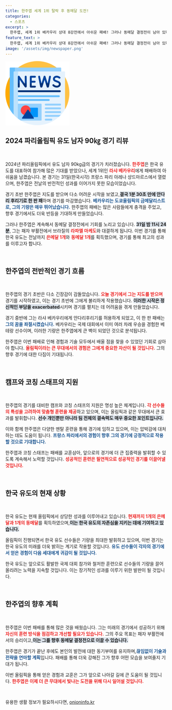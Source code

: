 ```yaml
---
title: 한주엽 세계 1위 탈락 후 동메달 도전!
categories:
  - 스포츠
excerpt: >
  한주엽, 세계 1위 베카우리 상대 8강전에서 아쉬운 패배! 그러나 동메달 결정전이 남아 있다. 긴장의 순간, 한국 유도에 새로운 희망을 보여줄 수 있을까? 클릭해 확인하세요!
feature_text: >
  한주엽, 세계 1위 베카우리 상대 8강전에서 아쉬운 패배! 그러나 동메달 결정전이 남아 있다. 긴장의 순간, 한국 유도에 새로운 희망을 보여줄 수 있을까? 클릭해 확인하세요!
image: '/assets/img/newspaper.png'
---
```


<p><img src="/assets/img/newspaper.png" alt="kimp 속보" /></p>

<h2 data-ke-size="size26">2024 파리올림픽 유도 남자 90㎏ 경기 리뷰</h2>

<p data-ke-size="size16">&nbsp;</p>

<p>2024년 파리올림픽에서 유도 남자 90kg급의 경기가 치러졌습니다. <b><span style="color: #ee2323;">한주엽</span></b>은 한국 유도를 대표하여 참가해 많은 기대를 받았으나, 세계 1위인 <b><span style="color: #ee2323;">라샤 베카우리</span></b>에게 패배하여 아쉬움을 남겼습니다. 본 경기는 31일(한국시각) 프랑스 파리 아레나 샹드마르스에서 열렸으며, 한주엽은 전날의 반전적인 성과를 이어가지 못한 모습이었습니다. </p>

<p>경기 초반 한주엽은 지도를 받으며 다소 어려운 시작을 보였고,<b><span style="background-color: #21538527;">결국 1분 30초 만에 안다리 후리기로 한 판 패</span></b>하며 경기를 마감했습니다. <b><span style="color: #1a5490;">베카우리는 도쿄올림픽의 금메달리스트로, 그의 기량은 매우 뛰어났습니다.</span></b> 한주엽의 패배는 많은 사람들에게 충격을 주었고, 향후 경기에서도 더욱 반등을 기대하게 만들었습니다. </p>

<p>그러나 한주엽은 계속해서 동메달 결정전에서 기회를 노리고 있습니다. <b><span style="background-color: #21538527;">31일 밤 11시 24분</span></b>, 그는 패자 부활전에서 브라질의 <b><span style="color: #ee2323;">라파엘 마케도</span></b>와 대결하게 됩니다. 이번 경기를 통해 한국 유도는 전날까지 <b><span style="color: #ee2323;">은메달 1개</span></b>와 <b><span style="color: #ee2323;">동메달 1개</span></b>를 획득했으며, 경기를 통해 최고의 성과를 이루고자 합니다. </p>

<p data-ke-size="size16">&nbsp;</p>

<h2 data-ke-size="size26">한주엽의 전반적인 경기 흐름</h2>

<p data-ke-size="size16">&nbsp;</p>

<p>한주엽의 경기 초반은 다소 긴장감이 감돌았습니다. <b><span style="color: #ee2323;">오늘 경기에서 그는 지도를 받으며 </span></b>경기를 시작하였고, 이는 경기 초반에 그에게 불리하게 작용했습니다. <b><span style="background-color: #21538527;">이러한 시작은 정신적인 부담을 exacerbated</span></b>시키며 경기를 펼치는 데 어려움을 겪게 만들었습니다. </p>

<p>경기 중반에 그는 라샤 베카우리에게 안다리후리기를 허용하게 되었고, 이 한 판 패배는 <b><span style="color: #1a5490;">그의 꿈을 좌절시켰습니다.</span></b> 베카우리는 국제 대회에서 이미 여러 차례 우승을 경험한 베테랑 선수이며, 이러한 기량은 한주엽에게 큰 벽이 되었던 것으로 분석됩니다. </p>

<p>한주엽은 이번 패배로 인해 경험과 기술 모두에서 배울 점을 찾을 수 있었던 기회로 삼아야 합니다. <b><span style="color: #ee2323;">올림픽이라는 큰 무대에서의 경험은 그에게 중요한 자산이 될 것입니다.</span></b> 그의 향후 경기에 대한 다짐이 기대됩니다. </p>

<p data-ke-size="size16">&nbsp;</p>

<h2 data-ke-size="size26">캠프와 코칭 스태프의 지원</h2>

<p data-ke-size="size16">&nbsp;</p>

<p>한주엽의 경기를 대비한 캠프와 코칭 스태프의 지원은 명성 높은 체계입니다. <b><span style="color: #ee2323;">각 선수들의 특성을 고려하여 맞춤형 훈련을 제공</span></b>하고 있으며, 이는 올림픽과 같은 무대에서 큰 효과를 발휘합니다. <b><span style="background-color: #21538527;">선수 개인뿐만 아니라 팀 전체의 결속력도 매우 중요한 포인트입니다.</span></b></p>

<p>이와 함께 한주엽은 다양한 멘탈 훈련을 통해 경기에 임하고 있으며, 이는 압박감에 대처하는 데도 도움이 됩니다. <b><span style="color: #1a5490;">프랑스 파리에서의 경험이 향후 그의 경기에 긍정적으로 작용할 것으로 기대합니다.</span></b> </p>

<p>한주엽과 코칭 스태프는 패배를 교훈삼아, 앞으로의 경기에 더 큰 집중력을 발휘할 수 있도록 계속해서 노력할 것입니다. <b><span style="color: #ee2323;">성공적인 훈련은 필연적으로 성공적인 경기를 이끌어낼 것입니다.</span></b></p>

<p data-ke-size="size16">&nbsp;</p>

<h2 data-ke-size="size26">한국 유도의 현재 상황</h2>

<p data-ke-size="size16">&nbsp;</p>

<p>한국 유도는 현재 올림픽에서 상당한 성과를 이루어내고 있습니다. <b><span style="color: #ee2323;">현재까지 1개의 은메달과 1개의 동메달</span></b>를 획득하였으며,<b><span style="background-color: #21538527;">이는 한국 유도의 자존심을 지키는 데에 기여하고 있습니다.</span></b> </p>

<p>올림픽이 진행되면서 한국 유도 선수들은 기량을 최대한 발휘하고 있으며, 이번 경기는 한국 유도의 미래를 더욱 밝히는 계기로 작용할 것입니다. <b><span style="color: #1a5490;">유도 선수들이 각자의 경기에서 얻은 경험이 다음 세대에게 귀감이 될 것입니다.</span></b></p>

<p>한국 유도는 앞으로도 활발한 국제 대회 참가와 철저한 훈련으로 선수들의 기량을 끌어올리려는 노력을 지속할 것입니다. 이는 장기적인 성과를 이루기 위한 발판이 될 것입니다. </p>

<p data-ke-size="size16">&nbsp;</p>

<h2 data-ke-size="size26">한주엽의 향후 계획</h2>

<p data-ke-size="size16">&nbsp;</p>

<p>한주엽은 이번 패배를 통해 많은 것을 배웠습니다. 그는 미래의 경기에서 성공하기 위해 <b><span style="color: #ee2323;">자신의 훈련 방식을 점검하고 개선할 필요가 있습니다.</span></b> 그의 주요 목표는 패자 부활전에서의 승리이고,<b><span style="background-color: #21538527;">이는 그를 향후 동메달 결정전으로 이끌 수 있습니다.</span></b></p>

<p>한주엽은 경기가 끝난 후에도 본인의 발전에 대한 동기부여를 유지하며,<b><span style="color: #1a5490;">끊임없이 기술과 전략을 연마할 계획</span></b>입니다. 패배를 통해 더욱 강해진 그가 향후 어떤 모습을 보여줄지 기대가 됩니다.</p>

<p>이번 올림픽을 통해 얻은 경험과 교훈은 그가 앞으로 나아갈 길에 큰 도움이 될 것입니다. <b><span style="color: #ee2323;">한주엽은 이제 더 큰 무대에서 빛나는 도전을 위해 다시 일어설 것입니다.</span></b></p>

<p data-ke-size="size16">&nbsp;</p>
유용한 생활 정보가 필요하시다면, <a href="https://onioninfo.kr" rel="dofollow">onioninfo.kr</a>


